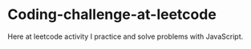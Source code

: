 # Coding-challenge-at-leetcode
Here at leetcode activity I practice and solve problems with JavaScript. 
